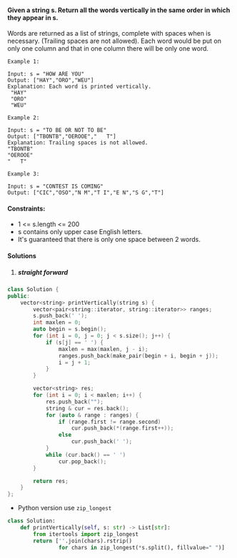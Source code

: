 #### Given a string s. Return all the words vertically in the same order in which they appear in s.
Words are returned as a list of strings, complete with spaces when is necessary. (Trailing spaces are not allowed).
Each word would be put on only one column and that in one column there will be only one word.

 

```
Example 1:

Input: s = "HOW ARE YOU"
Output: ["HAY","ORO","WEU"]
Explanation: Each word is printed vertically. 
 "HAY"
 "ORO"
 "WEU"

Example 2:

Input: s = "TO BE OR NOT TO BE"
Output: ["TBONTB","OEROOE","   T"]
Explanation: Trailing spaces is not allowed. 
"TBONTB"
"OEROOE"
"   T"

Example 3:

Input: s = "CONTEST IS COMING"
Output: ["CIC","OSO","N M","T I","E N","S G","T"]
```

 

#### Constraints:

-    1 <= s.length <= 200
-    s contains only upper case English letters.
-    It's guaranteed that there is only one space between 2 words.


#### Solutions

1. ##### straight forward

```c++
class Solution {
public:
    vector<string> printVertically(string s) {
        vector<pair<string::iterator, string::iterator>> ranges;
        s.push_back(' ');
        int maxlen = 0;
        auto begin = s.begin();
        for (int i = 0, j = 0; j < s.size(); j++) {
            if (s[j] == ' ') {
                maxlen = max(maxlen, j - i);
                ranges.push_back(make_pair(begin + i, begin + j));
                i = j + 1;
            }
        }

        vector<string> res;
        for (int i = 0; i < maxlen; i++) {
            res.push_back("");
            string & cur = res.back();
            for (auto & range : ranges) {
                if (range.first != range.second)
                    cur.push_back(*(range.first++));
                else
                    cur.push_back(' ');
            }
            while (cur.back() == ' ')
                cur.pop_back();
        }

        return res;
    }
};
```

- Python version use `zip_longest`

```python
class Solution:
    def printVertically(self, s: str) -> List[str]:
        from itertools import zip_longest
        return [''.join(chars).rstrip() 
                for chars in zip_longest(*s.split(), fillvalue=" ")]
```